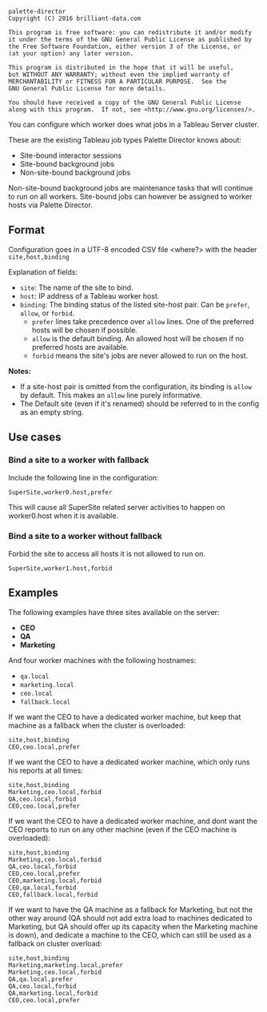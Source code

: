 ```
palette-director
Copyright (C) 2016 brilliant-data.com

This program is free software: you can redistribute it and/or modify
it under the terms of the GNU General Public License as published by
the Free Software Foundation, either version 3 of the License, or
(at your option) any later version.

This program is distributed in the hope that it will be useful,
but WITHOUT ANY WARRANTY; without even the implied warranty of
MERCHANTABILITY or FITNESS FOR A PARTICULAR PURPOSE.  See the
GNU General Public License for more details.

You should have received a copy of the GNU General Public License
along with this program.  If not, see <http://www.gnu.org/licenses/>.
```

You can configure which worker does what jobs in a Tableau Server cluster.

These are the existing Tableau job types Palette Director knows about:
* Site-bound interactor sessions
* Site-bound background jobs
* Non-site-bound background jobs

Non-site-bound background jobs are maintenance tasks that will continue to run on all workers. Site-bound jobs can however be assigned to worker hosts via Palette Director.

## Format
Configuration goes in a UTF-8 encoded CSV file \<where?\> with the header `site,host,binding`  

Explanation of fields:
* `site`: The name of the site to bind.
* `host`: IP address of a Tableau worker host.
* `binding`: The binding status of the listed site-host pair. Can be `prefer`, `allow`, or `forbid`.
    * `prefer` lines take precedence over `allow` lines. One of the preferred hosts will be chosen if possible.
    * `allow` is the default binding. An allowed host will be chosen if no preferred hosts are available.
    * `forbid` means the site's jobs are never allowed to run on the host.

**Notes:**
* If a site-host pair is omitted from the configuration, its binding is `allow` by default. This makes an `allow` line purely informative.
* The Default site (even if it's renamed) should be referred to in the config as an empty string.



## Use cases
### Bind a site to a worker with fallback
Include the following line in the configuration:
```
SuperSite,worker0.host,prefer
```
This will cause all SuperSite related server activities to happen on worker0.host when it is available.
### Bind a site to a worker without fallback
Forbid the site to access all hosts it is not allowed to run on.
```
SuperSite,worker1.host,forbid
```


## Examples

The following examples have three sites available on the server:

- __CEO__
- __QA__
- __Marketing__

And four worker machines with the following hostnames:

- `qa.local`
- `marketing.local`
- `ceo.local`
- `fallback.local`

If we want the CEO to have a dedicated worker machine, but keep that machine as a fallback when the cluster is overloaded:

```csv
site,host,binding
CEO,ceo.local,prefer
```

If we want the CEO to have a dedicated worker machine, which only runs his reports at all times:

```csv
site,host,binding
Marketing,ceo.local,forbid
QA,ceo.local,forbid
CEO,ceo.local,prefer
```

If we want the CEO to have a dedicated worker machine, and dont want the CEO reports to run on any other machine (even if the CEO machine is overloaded):

```csv
site,host,binding
Marketing,ceo.local,forbid
QA,ceo.local,forbid
CEO,ceo.local,prefer
CEO,marketing.local,forbid
CEO,qa.local,forbid
CEO,fallback.local,forbid
```

If we want to have the QA machine as a fallback for Marketing, but not the other way around (QA should not add extra load to machines dedicated to Marketing, but QA should offer up its capacity when the Marketing machine is down), and dedicate a machine to the CEO, which can still be used as a fallback on cluster overload:

```csv
site,host,binding
Marketing,marketing.local,prefer
Marketing,ceo.local,forbid
QA,qa.local,prefer
QA,ceo.local,forbid
QA,marketing.local,forbid
CEO,ceo.local,prefer
```
